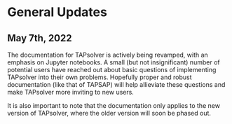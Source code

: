 # General Updates 

## May 7th, 2022 

The documentation for TAPsolver is actively being revamped, with an emphasis on Jupyter notebooks. A small (but not insignificant) number of potential users have reached out about basic questions of implementing TAPsolver into their own problems. Hopefully proper and robust documentation (like that of TAPSAP) will help allieviate these questions and make TAPsolver more inviting to new users.

It is also important to note that the documentation only applies to the new version of TAPsolver, where the older version will soon be phased out.
 
